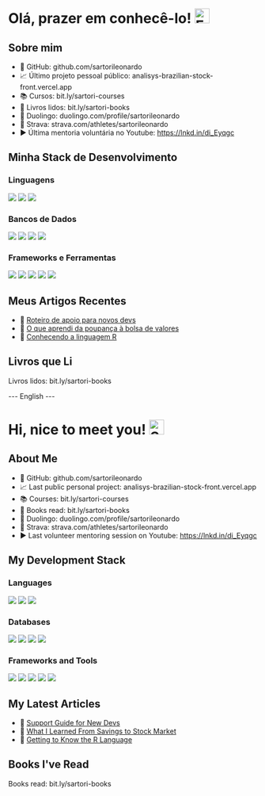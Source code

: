 # Olá, prazer em conhecê-lo! <img width="30" src="https://emojis.slackmojis.com/emojis/images/1531849430/4246/blob-sunglasses.gif?1531849430" alt="Emoji de óculos de sol" />

## Sobre mim

- 🌟 GitHub: github.com/sartorileonardo
- 📈 Último projeto pessoal público: analisys-brazilian-stock-front.vercel.app
- 📚 Cursos: bit.ly/sartori-courses
- 📖 Livros lidos: bit.ly/sartori-books
- 📖 Duolingo: duolingo.com/profile/sartorileonardo
- 🚴 Strava: strava.com/athletes/sartorileonardo
- ▶️ Última mentoria voluntária no Youtube: https://lnkd.in/di_Eyqgc

## Minha Stack de Desenvolvimento

### Linguagens
<img src="https://img.shields.io/badge/Java-ED8B00?style=for-the-badge&logo=java&logoColor=white" />
<img src="https://img.shields.io/badge/TypeScript-007ACC?style=for-the-badge&logo=typescript&logoColor=white" />
<img src="https://img.shields.io/badge/JavaScript-323330?style=for-the-badge&logo=javascript&logoColor=F7DF1E" />

### Bancos de Dados
<img src="https://img.shields.io/badge/MongoDB-white?style=for-the-badge&logo=mongodb&logoColor=4EA94B" />
<img src="https://img.shields.io/badge/PostgreSQL-316192?style=for-the-badge&logo=postgresql&logoColor=white" />
<img src="https://img.shields.io/badge/MySQL-00000F?style=for-the-badge&logo=mysql&logoColor=white" />
<img src="https://img.shields.io/badge/Microsoft%20SQL%20Server-CC2927?style=for-the-badge&logo=microsoft%20sql%20server&logoColor=white" />

### Frameworks e Ferramentas
<img src="https://img.shields.io/badge/Spring_Boot-F2F4F9?style=for-the-badge&logo=spring-boot" />
<img src="https://img.shields.io/badge/Git-F05032?style=for-the-badge&logo=git&logoColor=white" />
<img src="https://img.shields.io/badge/Docker-2CA5E0?style=for-the-badge&logo=docker&logoColor=white" />
<img src="https://img.shields.io/badge/Apache_Kafka-231F20?style=for-the-badge&logo=apache-kafka&logoColor=white" />
<img src="https://img.shields.io/badge/Postman-FF6C37?style=for-the-badge&logo=Postman&logoColor=white" />

## Meus Artigos Recentes

- 📌 [Roteiro de apoio para novos devs](https://www.linkedin.com/pulse/roteiro-de-apoio-para-novos-devs-leonardo-sartori/)
- 📌 [O que aprendi da poupança à bolsa de valores](https://www.linkedin.com/pulse/o-que-aprendi-da-poupan%C3%A7a-%C3%A0-bolsa-de-valores-leonardo-sartori/)
- 📌 [Conhecendo a linguagem R](https://www.linkedin.com/pulse/conhecendo-linguagem-r-leonardo-sartori/)

## Livros que Li
Livros lidos: bit.ly/sartori-books

--- English ---

# Hi, nice to meet you! <img width="30" src="https://emojis.slackmojis.com/emojis/images/1531849430/4246/blob-sunglasses.gif?1531849430" alt="Sunglasses emoji" />

## About Me

- 🌟 GitHub: github.com/sartorileonardo
- 📈 Last public personal project: analisys-brazilian-stock-front.vercel.app
- 📚 Courses: bit.ly/sartori-courses
- 📖 Books read: bit.ly/sartori-books
- 📖 Duolingo: duolingo.com/profile/sartorileonardo
- 🚴 Strava: strava.com/athletes/sartorileonardo
- ▶️ Last volunteer mentoring session on Youtube: https://lnkd.in/di_Eyqgc

## My Development Stack

### Languages
<img src="https://img.shields.io/badge/Java-ED8B00?style=for-the-badge&logo=java&logoColor=white" />
<img src="https://img.shields.io/badge/TypeScript-007ACC?style=for-the-badge&logo=typescript&logoColor=white" />
<img src="https://img.shields.io/badge/JavaScript-323330?style=for-the-badge&logo=javascript&logoColor=F7DF1E" />

### Databases
<img src="https://img.shields.io/badge/MongoDB-white?style=for-the-badge&logo=mongodb&logoColor=4EA94B" />
<img src="https://img.shields.io/badge/PostgreSQL-316192?style=for-the-badge&logo=postgresql&logoColor=white" />
<img src="https://img.shields.io/badge/MySQL-00000F?style=for-the-badge&logo=mysql&logoColor=white" />
<img src="https://img.shields.io/badge/Microsoft%20SQL%20Server-CC2927?style=for-the-badge&logo=microsoft%20sql%20server&logoColor=white" />

### Frameworks and Tools
<img src="https://img.shields.io/badge/Spring_Boot-F2F4F9?style=for-the-badge&logo=spring-boot" />
<img src="https://img.shields.io/badge/Git-F05032?style=for-the-badge&logo=git&logoColor=white" />
<img src="https://img.shields.io/badge/Docker-2CA5E0?style=for-the-badge&logo=docker&logoColor=white" />
<img src="https://img.shields.io/badge/Apache_Kafka-231F20?style=for-the-badge&logo=apache-kafka&logoColor=white" />
<img src="https://img.shields.io/badge/Postman-FF6C37?style=for-the-badge&logo=Postman&logoColor=white" />

## My Latest Articles

- 📌 [Support Guide for New Devs](https://www.linkedin.com/pulse/roteiro-de-apoio-para-novos-devs-leonardo-sartori/)
- 📌 [What I Learned From Savings to Stock Market](https://www.linkedin.com/pulse/o-que-aprendi-da-poupan%C3%A7a-%C3%A0-bolsa-de-valores-leonardo-sartori/)
- 📌 [Getting to Know the R Language](https://www.linkedin.com/pulse/conhecendo-linguagem-r-leonardo-sartori/)

## Books I've Read
Books read: bit.ly/sartori-books


